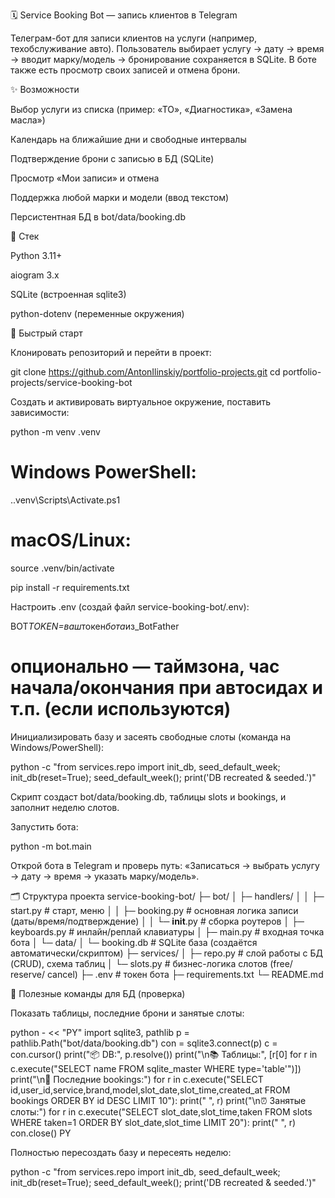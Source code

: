 🗓 Service Booking Bot — запись клиентов в Telegram

Телеграм-бот для записи клиентов на услуги (например, техобслуживание авто).
Пользователь выбирает услугу → дату → время → вводит марку/модель → бронирование сохраняется в SQLite.
В боте также есть просмотр своих записей и отмена брони.

✨ Возможности

Выбор услуги из списка (пример: «ТО», «Диагностика», «Замена масла»)

Календарь на ближайшие дни и свободные интервалы

Подтверждение брони c записью в БД (SQLite)

Просмотр «Мои записи» и отмена

Поддержка любой марки и модели (ввод текстом)

Персистентная БД в bot/data/booking.db

🧰 Стек

Python 3.11+

aiogram 3.x

SQLite (встроенная sqlite3)

python-dotenv (переменные окружения)

🚀 Быстрый старт

Клонировать репозиторий и перейти в проект:

git clone https://github.com/AntonIlinskiy/portfolio-projects.git
cd portfolio-projects/service-booking-bot

Создать и активировать виртуальное окружение, поставить зависимости:

python -m venv .venv

# Windows PowerShell:

.\.venv\Scripts\Activate.ps1

# macOS/Linux:

source .venv/bin/activate

pip install -r requirements.txt

Настроить .env (создай файл service-booking-bot/.env):

BOT*TOKEN=ваш*токен*бота*из_BotFather

# опционально — таймзона, час начала/окончания при автосидах и т.п. (если используются)

Инициализировать базу и засеять свободные слоты (команда на Windows/PowerShell):

python -c "from services.repo import init_db, seed_default_week; init_db(reset=True); seed_default_week(); print('DB recreated & seeded.')"

Скрипт создаст bot/data/booking.db, таблицы slots и bookings, и заполнит неделю слотов.

Запустить бота:

python -m bot.main

Открой бота в Telegram и проверь путь: «Записаться → выбрать услугу → дату → время → указать марку/модель».

🗂 Структура проекта
service-booking-bot/
├─ bot/
│ ├─ handlers/
│ │ ├─ start.py # старт, меню
│ │ ├─ booking.py # основная логика записи (даты/время/подтверждение)
│ │ └─ **init**.py # сборка роутеров
│ ├─ keyboards.py # инлайн/реплай клавиатуры
│ ├─ main.py # входная точка бота
│ └─ data/
│ └─ booking.db # SQLite база (создаётся автоматически/скриптом)
├─ services/
│ ├─ repo.py # слой работы с БД (CRUD), схема таблиц
│ └─ slots.py # бизнес-логика слотов (free/ reserve/ cancel)
├─ .env # токен бота
├─ requirements.txt
└─ README.md

🧪 Полезные команды для БД (проверка)

Показать таблицы, последние брони и занятые слоты:

python - << "PY"
import sqlite3, pathlib
p = pathlib.Path("bot/data/booking.db")
con = sqlite3.connect(p)
c = con.cursor()
print("📦 DB:", p.resolve())
print("\n📚 Таблицы:", [r[0] for r in c.execute("SELECT name FROM sqlite_master WHERE type='table'")])
print("\n📝 Последние bookings:")
for r in c.execute("SELECT id,user_id,service,brand,model,slot_date,slot_time,created_at FROM bookings ORDER BY id DESC LIMIT 10"):
print(" ", r)
print("\n⏰ Занятые слоты:")
for r in c.execute("SELECT slot_date,slot_time,taken FROM slots WHERE taken=1 ORDER BY slot_date,slot_time LIMIT 20"):
print(" ", r)
con.close()
PY

Полностью пересоздать базу и пересеять неделю:

python -c "from services.repo import init_db, seed_default_week; init_db(reset=True); seed_default_week(); print('DB recreated & seeded.')"
